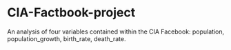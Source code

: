 # CIA-Factbook-project
An analysis of four variables contained within the CIA Facebook: population, population_growth, birth_rate, death_rate.
